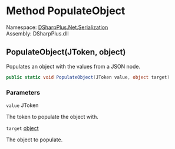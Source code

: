 # Method PopulateObject

Namespace: [DSharpPlus.Net.Serialization](DSharpPlus.Net.Serialization.md)  
Assembly: DSharpPlus.dll

## <a id="DSharpPlus_Net_Serialization_DiscordJson_PopulateObject_Newtonsoft_Json_Linq_JToken_System_Object_"></a>PopulateObject\(JToken, object\)

Populates an object with the values from a JSON node.

```csharp
public static void PopulateObject(JToken value, object target)
```

### Parameters

`value` JToken

The token to populate the object with.

`target` [object](https://learn.microsoft.com/dotnet/api/system.object)

The object to populate.

